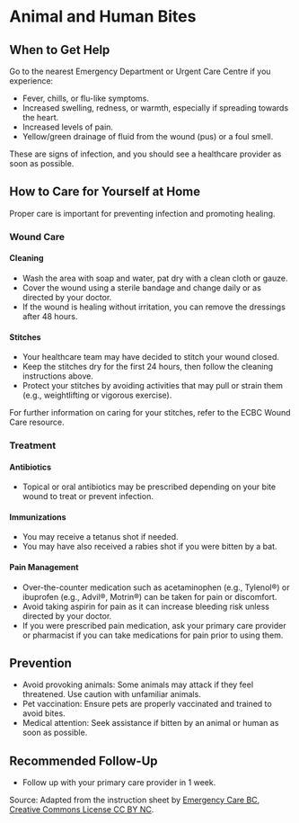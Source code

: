 # Animal and Human Bites

## When to Get Help

Go to the nearest Emergency Department or Urgent Care Centre if you experience:
- Fever, chills, or flu-like symptoms.
- Increased swelling, redness, or warmth, especially if spreading towards the heart.
- Increased levels of pain.
- Yellow/green drainage of fluid from the wound (pus) or a foul smell.

These are signs of infection, and you should see a healthcare provider as soon as possible.

## How to Care for Yourself at Home

Proper care is important for preventing infection and promoting healing.

### Wound Care

#### Cleaning
- Wash the area with soap and water, pat dry with a clean cloth or gauze.
- Cover the wound using a sterile bandage and change daily or as directed by your doctor.
- If the wound is healing without irritation, you can remove the dressings after 48 hours.

#### Stitches
- Your healthcare team may have decided to stitch your wound closed.
- Keep the stitches dry for the first 24 hours, then follow the cleaning instructions above.
- Protect your stitches by avoiding activities that may pull or strain them (e.g., weightlifting or vigorous exercise).

For further information on caring for your stitches, refer to the ECBC Wound Care resource.

### Treatment

#### Antibiotics
- Topical or oral antibiotics may be prescribed depending on your bite wound to treat or prevent infection.

#### Immunizations
- You may receive a tetanus shot if needed.
- You may have also received a rabies shot if you were bitten by a bat.

#### Pain Management
- Over-the-counter medication such as acetaminophen (e.g., Tylenol®) or ibuprofen (e.g., Advil®, Motrin®) can be taken for pain or discomfort.
- Avoid taking aspirin for pain as it can increase bleeding risk unless directed by your doctor.
- If you were prescribed pain medication, ask your primary care provider or pharmacist if you can take medications for pain prior to using them.

## Prevention

- Avoid provoking animals: Some animals may attack if they feel threatened. Use caution with unfamiliar animals.
- Pet vaccination: Ensure pets are properly vaccinated and trained to avoid bites.
- Medical attention: Seek assistance if bitten by an animal or human as soon as possible.

## Recommended Follow-Up

- Follow up with your primary care provider in 1 week.

Source: Adapted from the instruction sheet by [Emergency Care BC](https://emergencycarebc.ca/clinical_resource/patient-information-sheet/animal-and-human-bites/), [Creative Commons License CC BY NC](https://creativecommons.org/licenses/by-nc/4.0/deed.en).
